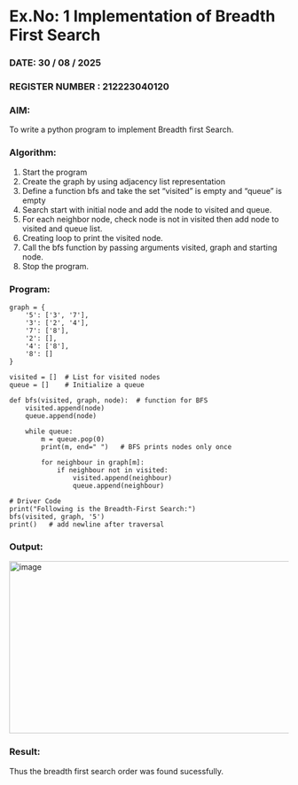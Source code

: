 # Ex.No: 1  Implementation of Breadth First Search 
### DATE: 30 / 08 / 2025                                                                       
### REGISTER NUMBER : 212223040120
### AIM: 
To write a python program to implement Breadth first Search. 
### Algorithm:
1. Start the program
2. Create the graph by using adjacency list representation
3. Define a function bfs and take the set “visited” is empty and “queue” is empty
4. Search start with initial node and add the node to visited and queue.
5. For each neighbor node, check node is not in visited then add node to visited and queue list.
6.  Creating loop to print the visited node.
7.   Call the bfs function by passing arguments visited, graph and starting node.
8.   Stop the program.
### Program:
```
graph = {
    '5': ['3', '7'],
    '3': ['2', '4'],
    '7': ['8'],
    '2': [],
    '4': ['8'],
    '8': []
}

visited = []  # List for visited nodes
queue = []    # Initialize a queue

def bfs(visited, graph, node):  # function for BFS
    visited.append(node)
    queue.append(node)

    while queue:
        m = queue.pop(0)
        print(m, end=" ")   # BFS prints nodes only once

        for neighbour in graph[m]:
            if neighbour not in visited:
                visited.append(neighbour)
                queue.append(neighbour)

# Driver Code
print("Following is the Breadth-First Search:")
bfs(visited, graph, '5')
print()   # add newline after traversal
```

### Output:

<img width="799" height="311" alt="image" src="https://github.com/user-attachments/assets/450ce03b-1154-4775-9d9a-fadcfe15d727" />


### Result:
Thus the breadth first search order was found sucessfully.

